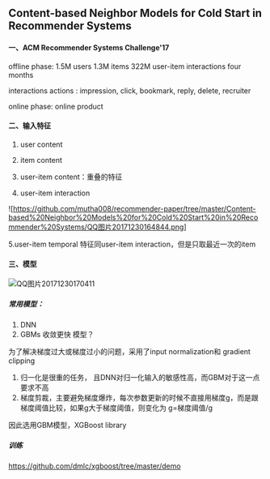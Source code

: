 ## Content-based Neighbor Models for Cold Start in Recommender Systems

#### 一、ACM Recommender Systems Challenge'17 

offline phase: 1.5M users 1.3M items 322M  user-item interactions four months 

interactions actions : impression, click, bookmark, reply, delete, recruiter

online phase:  online product

#### 二、输入特征

1. user content 

2. item content

3. user-item content：重叠的特征

4. user-item interaction


![https://github.com/mutha008/recommender-paper/tree/master/Content-based%20Neighbor%20Models%20for%20Cold%20Start%20in%20Recommender%20Systems/QQ图片20171230164844.png]

   5.user-item temporal  特征同user-item interaction，但是只取最近一次的item

#### 三、模型

![QQ图片20171230170411](G:\论文及资料\推荐/QQ图片20171230170411.png)

##### 常用模型：

1. DNN  
2. GBMs  收敛更快  模型？

为了解决梯度过大或梯度过小的问题，采用了input normalization和 gradient clipping

1. 归一化是很重的任务， 且DNN对归一化输入的敏感性高，而GBM对于这一点要求不高
2. 梯度剪裁，主要避免梯度爆炸，每次参数更新的时候不直接用梯度g，而是跟梯度阈值比较，如果g大于梯度阈值，则变化为 g=梯度阈值/g

因此选用GBM模型，XGBoost library

##### 训练



https://github.com/dmlc/xgboost/tree/master/demo
